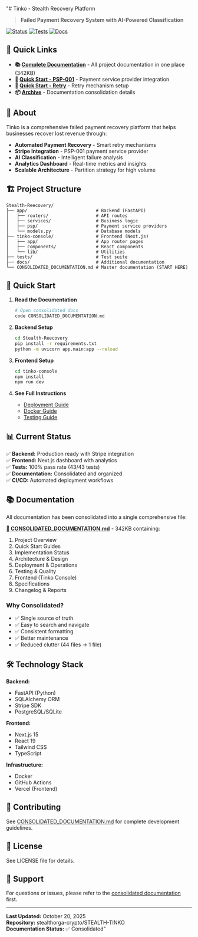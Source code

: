 "# Tinko - Stealth Recovery Platform

> **Failed Payment Recovery System with AI-Powered Classification**

[![Status](https://img.shields.io/badge/Status-Production%20Ready-success)](.)
[![Tests](https://img.shields.io/badge/Tests-Passing-brightgreen)](.)
[![Docs](https://img.shields.io/badge/Docs-Consolidated-blue)](./CONSOLIDATED_DOCUMENTATION.md)

## 🚀 Quick Links

- **📚 [Complete Documentation](./CONSOLIDATED_DOCUMENTATION.md)** - All project documentation in one place (342KB)
- **🎯 [Quick Start - PSP-001](./CONSOLIDATED_DOCUMENTATION.md#psp-001-quick-start)** - Payment service provider integration
- **🔄 [Quick Start - Retry](./CONSOLIDATED_DOCUMENTATION.md#retry-quick-start)** - Retry mechanism setup
- **📦 [Archive](./CONSOLIDATION_SUMMARY.md)** - Documentation consolidation details

## 📖 About

Tinko is a comprehensive failed payment recovery platform that helps businesses recover lost revenue through:

- **Automated Payment Recovery** - Smart retry mechanisms
- **Stripe Integration** - PSP-001 payment service provider
- **AI Classification** - Intelligent failure analysis
- **Analytics Dashboard** - Real-time metrics and insights
- **Scalable Architecture** - Partition strategy for high volume

## 🏗️ Project Structure

```
Stealth-Reecovery/
├── app/                          # Backend (FastAPI)
│   ├── routers/                  # API routes
│   ├── services/                 # Business logic
│   ├── psp/                      # Payment service providers
│   └── models.py                 # Database models
├── tinko-console/                # Frontend (Next.js)
│   ├── app/                      # App router pages
│   ├── components/               # React components
│   └── lib/                      # Utilities
├── tests/                        # Test suite
├── docs/                         # Additional documentation
└── CONSOLIDATED_DOCUMENTATION.md # Master documentation (START HERE)
```

## 🎯 Quick Start

1. **Read the Documentation**
   ```bash
   # Open consolidated docs
   code CONSOLIDATED_DOCUMENTATION.md
   ```

2. **Backend Setup**
   ```bash
   cd Stealth-Reecovery
   pip install -r requirements.txt
   python -m uvicorn app.main:app --reload
   ```

3. **Frontend Setup**
   ```bash
   cd tinko-console
   npm install
   npm run dev
   ```

4. **See Full Instructions**
   - [Deployment Guide](./CONSOLIDATED_DOCUMENTATION.md#deployment--operations)
   - [Docker Guide](./CONSOLIDATED_DOCUMENTATION.md#docker-guide)
   - [Testing Guide](./CONSOLIDATED_DOCUMENTATION.md#testing--quality)

## 📊 Current Status

✅ **Backend:** Production ready with Stripe integration  
✅ **Frontend:** Next.js dashboard with analytics  
✅ **Tests:** 100% pass rate (43/43 tests)  
✅ **Documentation:** Consolidated and organized  
✅ **CI/CD:** Automated deployment workflows

## 📚 Documentation

All documentation has been consolidated into a single comprehensive file:

**[📖 CONSOLIDATED_DOCUMENTATION.md](./CONSOLIDATED_DOCUMENTATION.md)** - 342KB containing:

1. Project Overview
2. Quick Start Guides  
3. Implementation Status
4. Architecture & Design
5. Deployment & Operations
6. Testing & Quality
7. Frontend (Tinko Console)
8. Specifications
9. Changelog & Reports

### Why Consolidated?

- ✅ Single source of truth
- ✅ Easy to search and navigate
- ✅ Consistent formatting
- ✅ Better maintenance
- ✅ Reduced clutter (44 files → 1 file)

## 🛠️ Technology Stack

**Backend:**
- FastAPI (Python)
- SQLAlchemy ORM
- Stripe SDK
- PostgreSQL/SQLite

**Frontend:**
- Next.js 15
- React 19
- Tailwind CSS
- TypeScript

**Infrastructure:**
- Docker
- GitHub Actions
- Vercel (Frontend)

## 🤝 Contributing

See [CONSOLIDATED_DOCUMENTATION.md](./CONSOLIDATED_DOCUMENTATION.md) for complete development guidelines.

## 📝 License

See LICENSE file for details.

## 📧 Support

For questions or issues, please refer to the [consolidated documentation](./CONSOLIDATED_DOCUMENTATION.md) first.

---

**Last Updated:** October 20, 2025  
**Repository:** stealthorga-crypto/STEALTH-TINKO  
**Documentation Status:** ✅ Consolidated" 
